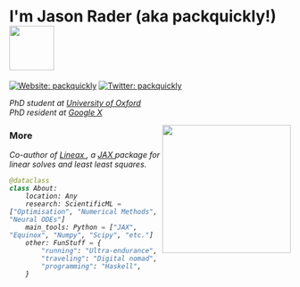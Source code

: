 <h1> I'm Jason Rader (aka packquickly!) <img align=bottom src="https://media.giphy.com/media/YYQ6sw8jt2HRxX4uVi/giphy.gif" width="80"></h1>

[![Website: packquickly](https://img.shields.io/badge/packquickly-Website-informational)](https://www.packquickly.com)
[![Twitter: packquickly](https://img.shields.io/twitter/follow/packquickly?style=social)](https://twitter.com/packquickly)

<p><em> PhD student at <a href="http://www.maths.ox.ac.uk">University of Oxford</a></br> PhD resident at <a href="https://www.x.company"> Google X </a></p></em>
<img align='right' src="https://media.giphy.com/media/9TuX30acPdjFvFffOK/giphy.gif" width="230">

### More
<p><em> Co-author of <a href="https://www.github.com/google/lineax"> Lineax </a>, a <a href="https://www.github.com/google/jax"> JAX </a> package for linear solves and least least squares.
  
```python
@dataclass
class About:
    location: Any
    research: ScientificML = ["Optimisation", "Numerical Methods", "Neural ODEs"]
    main_tools: Python = ["JAX", "Equinox", "Numpy", "Scipy", "etc."]
    other: FunStuff = {
        "running": "Ultra-endurance",
        "traveling": "Digital nomad",
        "programming": "Haskell",
    }
```
